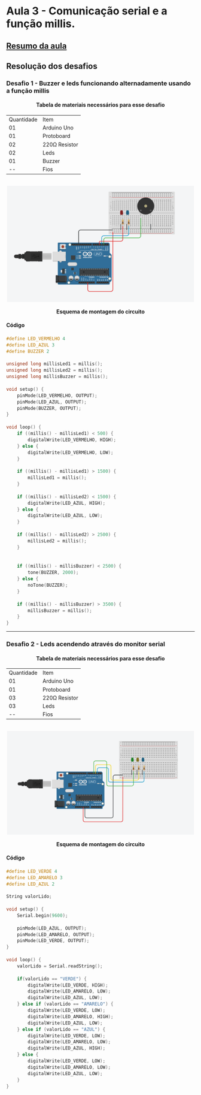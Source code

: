 <h1>Aula 3 - Comunicação serial e a função millis.</h1>

<a href="https://github.com/RAS-UFPB/Resumo-das-aulas-do-Grupo-de-Robotica/blob/main/Resumo%20aula%203"><h2>Resumo da aula</h2></a>

<h2>Resolução dos desafios</h2>

<h3>Desafio 1 - Buzzer e leds funcionando alternadamente usando a função millis</h3>

<div align='center'>
    <h4>Tabela de materiais necessários para esse desafio</h4>
    <table>
        <tr><td>Quantidade</td> <td>Item</td></tr>
        <tr><td>01</td> <td>Arduino Uno</td></tr>
        <tr><td>01</td> <td>Protoboard</td></tr>
        <tr><td>02</td> <td>220Ω Resistor</td></tr>
        <tr><td>02</td> <td>Leds</td></tr>
        <tr><td>01</td> <td>Buzzer</td></tr>
        <tr><td>--</td> <td>Fios</td></tr>
    </table>
</div>

<br>
<div align="center"><img src="./imgs/desafio%206.png" alt="" width="500px">
    <p><b>Esquema de montagem do circuito</b></p>
</div>

<h4>Código</h4>

```c++
#define LED_VERMELHO 4
#define LED_AZUL 3
#define BUZZER 2

unsigned long millisLed1 = millis();
unsigned long millisLed2 = millis();
unsigned long millisBuzzer = millis();

void setup() {
    pinMode(LED_VERMELHO, OUTPUT);
    pinMode(LED_AZUL, OUTPUT);
    pinMode(BUZZER, OUTPUT);
}

void loop() {
    if ((millis() - millisLed1) < 500) {
        digitalWrite(LED_VERMELHO, HIGH);
    } else {
        digitalWrite(LED_VERMELHO, LOW);
    }
  
    if ((millis() - millisLed1) > 1500) {
        millisLed1 = millis();
    }
  
    if ((millis() - millisLed2) < 1500) {
        digitalWrite(LED_AZUL, HIGH);
    } else {
        digitalWrite(LED_AZUL, LOW);
    }
  
    if ((millis() - millisLed2) > 2500) {
        millisLed2 = millis();
    }

  
    if ((millis() - millisBuzzer) < 2500) {
        tone(BUZZER, 2000);
    } else {
        noTone(BUZZER);
    }
  
    if ((millis() - millisBuzzer) > 3500) {
        millisBuzzer = millis();
    }
}

```

<hr>

<h3>Desafio 2 - Leds acendendo através do monitor serial</h3>

<div align='center'>
    <h4>Tabela de materiais necessários para esse desafio</h4>
    <table>
        <tr><td>Quantidade</td> <td>Item</td></tr>
        <tr><td>01</td> <td>Arduino Uno</td></tr>
        <tr><td>01</td> <td>Protoboard</td></tr>
        <tr><td>03</td> <td>220Ω Resistor</td></tr>
        <tr><td>03</td> <td>Leds</td></tr>
        <tr><td>--</td> <td>Fios</td></tr>
    </table>
</div>

<br>
<div align="center"><img src="./imgs/desafio%207.png" alt="" width="500px">
    <p><b>Esquema de montagem do circuito</b></p>
</div>

<h4>Código</h4>

```c++
#define LED_VERDE 4
#define LED_AMARELO 3
#define LED_AZUL 2

String valorLido; 

void setup() {
    Serial.begin(9600);
  
    pinMode(LED_AZUL, OUTPUT);
    pinMode(LED_AMARELO, OUTPUT);
    pinMode(LED_VERDE, OUTPUT);
}

void loop() {
    valorLido = Serial.readString();
  
    if(valorLido == "VERDE") {
        digitalWrite(LED_VERDE, HIGH);
        digitalWrite(LED_AMARELO, LOW);
        digitalWrite(LED_AZUL, LOW);
    } else if (valorLido == "AMARELO") {
        digitalWrite(LED_VERDE, LOW);
        digitalWrite(LED_AMARELO, HIGH);
        digitalWrite(LED_AZUL, LOW);
    } else if (valorLido == "AZUL") {
        digitalWrite(LED_VERDE, LOW);
        digitalWrite(LED_AMARELO, LOW);
        digitalWrite(LED_AZUL, HIGH);
    } else {
  	    digitalWrite(LED_VERDE, LOW);
        digitalWrite(LED_AMARELO, LOW);
        digitalWrite(LED_AZUL, LOW);
    }
}
```
